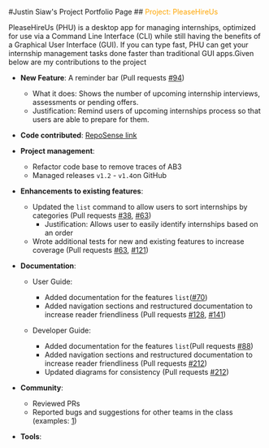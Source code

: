 #Justin Siaw's Project Portfolio Page
##<span style="color:orange"> Project: PleaseHireUs </span>


PleaseHireUs (PHU) is a desktop app for managing internships, optimized for use via a Command Line Interface (CLI) while still having the benefits of a Graphical User Interface (GUI). If you can type fast, PHU can get your internship management tasks done faster than traditional GUI apps.Given below are my contributions to the project
* **New Feature**: A reminder bar (Pull requests [\#94](https://github.com/AY2223S1-CS2103T-W17-4/tp/pull/94))
  * What it does: Shows the number of upcoming internship interviews, assessments or pending offers.
  * Justification: Remind users of upcoming internships process so that users are able to prepare for them. 
  
* **Code contributed**: [RepoSense link](https://nus-cs2103-ay2223s1.github.io/tp-dashboard/?search=justins00&breakdown=true)

* **Project management**:
  * Refactor code base to remove traces of AB3
  * Managed releases `v1.2` - `v1.4`on GitHub
  
* **Enhancements to existing features**:
  * Updated the `list` command to allow users to sort internships by categories (Pull requests [\#38](https://github.com/AY2223S1-CS2103T-W17-4/tp/pull/38), [\#63](https://github.com/AY2223S1-CS2103T-W17-4/tp/pull/63))
    * Justification: Allows user to easily identify internships based on an order
  * Wrote additional tests for new and existing features to increase coverage (Pull requests [\#63](https://github.com/AY2223S1-CS2103T-W17-4/tp/pull/63), [\#121](https://github.com/AY2223S1-CS2103T-W17-4/tp/pull/121))
  
* **Documentation**:
  * User Guide:
    * Added documentation for the features `list`([\#70](https://github.com/AY2223S1-CS2103T-W17-4/tp/pull/70))
    * Added navigation sections and restructured documentation to increase reader friendliness (Pull requests [\#128](https://github.com/AY2223S1-CS2103T-W17-4/tp/pull/128), [\#141](https://github.com/AY2223S1-CS2103T-W17-4/tp/pull/141))
    
  * Developer Guide:
    * Added documentation for the features `list`(Pull requests [\#88](https://github.com/AY2223S1-CS2103T-W17-4/tp/pull/88))
    * Added navigation sections and restructured documentation to increase reader friendliness (Pull requests [\#212](https://github.com/AY2223S1-CS2103T-W17-4/tp/pull/212))
    * Updated diagrams for consistency (Pull requests [\#212](https://github.com/AY2223S1-CS2103T-W17-4/tp/pull/212))
    

* **Community**:
  * Reviewed PRs
  * Reported bugs and suggestions for other teams in the class (examples: [1](https://github.com/JustinS00/ped/issues))
  
* **Tools**:
